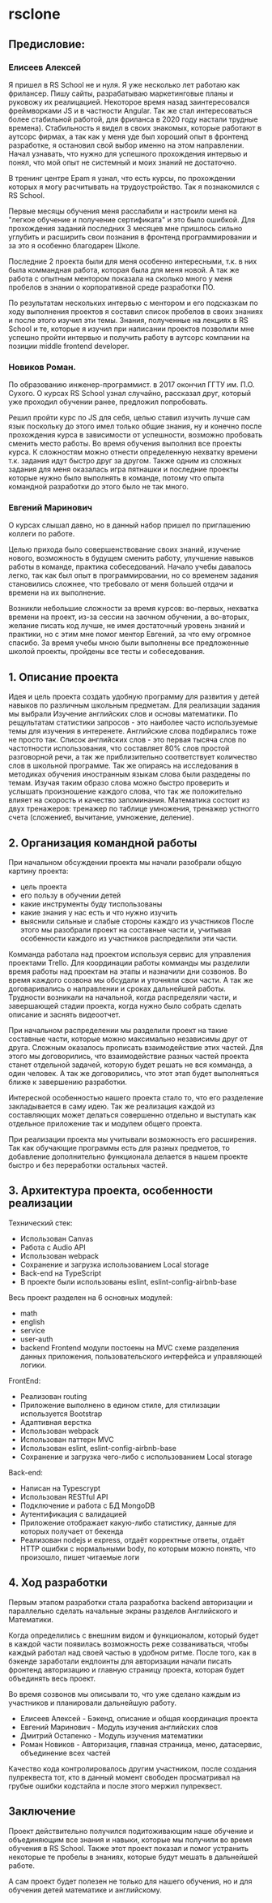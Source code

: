 # rsclone
## Предисловие:
### Елисеев Алексей 
Я пришел в RS School не и нуля. Я уже несколько лет работаю как фрилансер. Пишу сайты, разрабатываю маркетинговые планы и руковожу их реалицацией. Некоторое время назад заинтересовался фреймворками JS и в частности Angular.
Так же стал интересоваться более стабильной работой, для фриланса в 2020 году настали трудные времена).
Стабильность я видел в своих знакомых, которые работают в аутсорс фирмах, а так как у меня уде был хороший опыт в фронтенд разработке, я остановил свой выбор именно на этом направлении.
Начал узнавать, что нужно для успешного прохождения интервью и понял, что мой опыт не системный и моих знаний не достаточно.

В тренинг центре Epam я узнал, что есть курсы, по прохождении которых я могу расчитывать на трудоустройство. Так я познакомился с RS School.

Первые месяцы обучения меня расслабили и настроили меня на "легкое обучение и получение сертификата" и это было ошибкой. Для прохождения заданий последних 3 месяцев мне пришлось сильно углубить и расширить свои познания в фронтенд программировании и за это я особенно благодарен Школе.

Последние 2 проекта были для меня особенно интересными, т.к. в них была коммандная работа, которая была для меня новой. А так же работа с опытным ментором показала на сколько много у меня пробелов в знании о корпоративной среде разработки ПО.

По результатам нескольких интервью с ментором и его подсказкам по ходу выполнения проектов я составил список пробелов в своих знаниях и после этого изучил эти темы.
Знания, полученные на лекциях в RS School и те, которые я изучил при написании проектов позволили мне успешно пройти интервью и получить работу в аутсорс компании на позиции middle frontend developer.
### Новиков Роман.
По образованию инженер-программист. в 2017 окончил ГГТУ им. П.О. Сухого. О курсах RS School узнал случайно, рассказал друг, который уже проходил обучении ранее, предложил попробовать.

Решил пройти курс по JS для себя, целью ставил изучить лучше сам язык поскольку до этого имел только общие знания, ну и конечно после прохождения курса в зависимости от успешности, возможно пробовать сменить место работы. Во время обучения выполнил все проекты курса. К сложностям можно отнести определенную нехватку времени т.к. задания идут быстро друг за другом. Также одним из сложных задания для меня оказалась игра пятнашки и последние проекты которые нужно было выполнять в команде, потому что опыта командной разработки до этого было не так много.
### Евгений Маринович
О курсах слышал давно, но в данный набор пришел по приглашению коллеги по работе.

Целью прихода было совершенствование своих знаний, изучение нового, возможность в будущем сменить работу, улучшение навыков работы в команде, практика собеседований. Начало учебы давалось легко, так как был опыт в программировании, но со временем задания становились сложнее, что требовало от меня большей отдачи и времени на их выполнение.

Возникли небольшие сложности за время курсов: во-первых, нехватка времени на проект, из-за сессии на заочном обучении, а во-вторых, желание писать код лучше, не имея достаточный уровень знаний и практики, но с этим мне помог ментор Евгений, за что ему огромное спасибо. За время учебы мною были выполнены все предложенные школой проекты, пройдены все тесты и собеседования.

## 1. Описание проекта
Идея и цель проекта создать удобную программу для развития у детей навыков по различным школьным предметам.
Для реализации задания мы выбрали Изучение английских слов и основы математики. По рещультатам статистики запросов - это наиболее часто используемые темы для изучения в интеренете.
Английские слова подбирались тоже не просто так. Список английских слов - это первая тысяча слов по частотности использования, что составляет 80% слов простой разговорной речи, а так же приблизительно соответствует количество слов в школьной программе.
Так же опираясь на исследования в методиках обучения иностранным языкам слова были раздедены по темам. Изучая таким образо слова можно быстро проверить и услышать произношение каждого слова, что так же положительно влияет на скорость и качество запоминания.
Математика состоит из двух тренажеров: тренажер по таблице умножения, тренажер устногго счета (сложениеб, вычитание, умножение, деление).

## 2. Организация командной работы
При начальном обсуждении проекта мы начали разобрали общую картину проекта:
- цель проекта
- его пользу в обучении детей
- какие инструменты буду тиспользованы
- какие знания у нас есть и что нужно изучить
- выяснили сильные и слабые стороны каждго из участников
После этого мы разобрали проект на составные части и, учитывая особенности каждого из участников распределили эти части.

Комманда работала над проектом используя сервис для управления проектами Trello. Для координации работы комманды мы разделили время работы над проектам на этапы и назначили дни созвонов.
Во время каждого созвона мы обсудали и уточняли свои части. А так же договаривались о направлении и сроках дальнейшей работы. Трудности возникали на начальной, когда распределяли части, и завершающей стадии проекта, когда нужно было собрать сделать описание и заснять видеоотчет.

При начальном распределении мы разделили проект на такие составные части, которые можно максимально независимы друг от друга. Сложным оказалось прописать взаимодействие этих частей. Для этого мы договорились, что взаимодействие разных частей проекта станет отдельной задачей, которую будет решать не вся комманда, а один человек. А так же договорились, что этот этап будет выполняться ближе к завершению разработки.

Интересной особенностью нашего проекта стало то, что его разделение закладывается в саму идею. Так же реализация каждой из составляющих может делаться совершенно отдельно и выступать как отдельное приложение так и модулем общего проекта.

При реализации проекта мы учитывали возможность его расширения. Так как обучающие программы есть для разных предметов, то добавление дополнительно функционала делается в нашем проекте быстро и без переработки остальных частей.

## 3. Архитектура проекта, особенности реализации
Технический стек:
- Использован Canvas
- Работа с Audio API
- Использован webpack
- Сохранение и загрузка использованием Local storage
- Back-end на TypeScript
- В проекте были использованы eslint, eslint-config-airbnb-base

Весь проект разделен на 6 основных модулей:
- math
- english
- service
- user-auth
- backend
Frontend модули постоены на MVC схеме разделения данных приложения, пользовательского интерфейса и управляющей логики.

FrontEnd:
- Реализован routing
- Приложение выполнено в едином стиле, для стилизации используется Bootstrap
- Адаптивная верстка
- Использован webpack
- Использован паттерн MVC
- Использован eslint, eslint-config-airbnb-base
- Сохранение и загрузка чего-либо с использованием Local storage

Back-end:
- Написан на Typescrypt
- Использован RESTful API
- Подключение и работа с БД MongoDB
- Аутентификация с валидацией
- Приложение отображает какую-либо статистику, данные для которых получает от бекенда
- Реализован nodejs и express, отдаёт корректные ответы, отдаёт HTTP ошибки с нормальными body, по которым можно понять, что произошло, пишет читаемые логи

## 4. Ход разработки
Первым этапом разработки стала разработка backend авторизации и параллельно сделать начальные экраны разделов Английского и Математики.

Когда определились с внешним видом и функционалом, который будет в каждой части появилась возможность реже созваниваться, чтобы каждый работал над своей частью в удобном ритме.
После того, как в бэкенде заработали ендпоинты для авторизации начали писать фронтенд авторизацию и главную страницу проекта, которая будет объединять весь проект.

Во время созвонов мы описывали то, что уже сделано каждым из участников и планировали дальнейшую работу.
- Елисеев Алексей - Бэкенд, описание и общая координация проекта
- Евгений Маринович - Модуль изучения английских слов
- Дмитрий Остапенко - Модуль изучения математики
- Роман Новиков - Авторизация, главная страница, меню, датасервис, объединение всех частей

Качество кода контролировалось другим участником, после создания пулреквеста тот, кто в данный момент свободен просматривал на грубые ошибки кодстайла и после этого мержил пулреквест.

## Заключение
Проект действительно получился подитоживающим наше обучение и объединяющим все знания и навыки, которые мы получили во время обучения в RS School. Также этот проект показал и помог устранить некоторые те пробелы в знаниях, которые будут мешать в дальнейшей работе.

А сам проект будет полезен не только для нашего обучения, но и для обучения детей математике и английскому.
